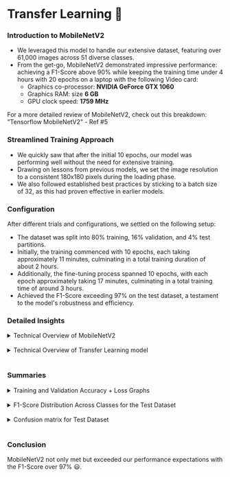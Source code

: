 # Transfer Learning 🍃

### Introduction to MobileNetV2
- We leveraged this model to handle our extensive dataset, featuring over 61,000 images across 51 diverse classes.
- From the get-go, MobileNetV2 demonstrated impressive performance: achieving a F1-Score above 90% while keeping the training time under 4 hours with 20 epochs on a laptop with the following Video card:
  - Graphics co-processor:	**NVIDIA GeForce GTX 1060**
  - Graphics RAM: size	**6 GB**
  - GPU clock speed:	**1759 MHz**

For a more detailed review of MobileNetV2, check out this breakdown: "Tensorflow MobileNetV2" - Ref #5

### Streamlined Training Approach
- We quickly saw that after the initial 10 epochs, our model was performing well without the need for extensive training.
- Drawing on lessons from previous models, we set the image resolution to a consistent 180x180 pixels during the loading phase.
- We also followed established best practices by sticking to a batch size of 32, as this had proven effective in earlier models.

### Configuration
After different trials and configurations, we settled on the following setup:
- The dataset was split into 80% training, 16% validation, and 4% test partitions.
- Initially, the training commenced with 10 epochs, each taking approximately 11 minutes, culminating in a total training duration of about 2 hours.
- Additionally, the fine-tuning process spanned 10 epochs, with each epoch approximately taking 17 minutes, culminating in a total training time of around 3 hours.
- Achieved the F1-Score exceeding 97% on the test dataset, a testament to the model's robustness and efficiency.

### Detailed Insights
<details>
  <summary>Technical Overview of MobileNetV2</summary>
  <div align="left">
  ![Technical Overview of MobileNetV2 part 1](web/img/tl_model_1.png)
  <br>
  ![Technical Overview of MobileNetV2 part 2](web/img/tl_model_2.png)
  <br>
  <p>.</p>
  <p>.</p>
  <p>.</p>
  ![Technical Overview of MobileNetV2 part 3](web/img/tl_model_3.png)
  </div>
</details>
<br>

<details>
  <summary>Technical Overview of Transfer Learning model</summary>
  <div align="left">
  ![Technical Overview of MobileNetV2 part 1](web/img/tl_model_complete.png)
  </div>
</details>
<br>

### Summaries
<details>
  <summary>Training and Validation Accuracy + Loss Graphs</summary>
  <div align="left">
  ![Accuracy and Loss Over Epochs](web/img/tl_accloss.png)
  </div>
</details>
<br>

<details>
  <summary>F1-Score Distribution Across Classes for the Test Dataset</summary>
  <div align="left">
  ![F1-Score by Class](web/img/tl_f1_score.png)
  </div>
</details>
<br>

<details>
  <summary>Confusion matrix for Test Dataset</summary>
  <div align="left">
  ![Confusion Matrix](web/img/tl_conf_matrix.png)
  </div>
</details>
<br>

### Conclusion
MobileNetV2 not only met but exceeded our performance expectations with the F1-Score over 97% :smiley:.

